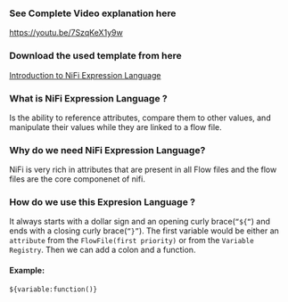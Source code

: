 
### See Complete Video explanation here
https://youtu.be/7SzqKeX1y9w

### Download the used template from here

[Introduction to NiFi Expression Language](https://github.com/InsightByte/ApacheNifi/blob/main/NiFi%20Expression%20Language/templates/Introduction_to_Expression_Language.xml)

### What is NiFi Expression Language ? 

Is the ability to reference attributes, compare them to other values, and manipulate their values while they are linked to a flow file.


### Why do we need NiFi Expression Language?

 NiFi is very rich in attributes that are present in all Flow files and the flow files are the core componenet of nifi. 


### How do we use this Expresion Language ? 

It always starts with a dollar sign and an opening curly brace(```“${“```) and ends with a closing curly brace(```“}”```). The first variable would be either an ```attribute``` from the ```FlowFile(first priority)``` or from the ```Variable Registry```. Then we can add a colon and a function. 
#### Example: 
```${variable:function()}```



